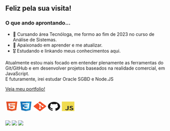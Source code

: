 ## Feliz pela sua visita!
### O que ando aprontando...

- 🔭 Cursando área Tecnóloga, me formo ao fim de 2023 no curso de Análise de Sistemas.
- 📖 Apaixonado em aprender e me atualizar.
- 🎖️ Estudando e linkando meus conhecimentos aqui.

Atualmente estou mais focado em entender plenamente as ferramentas do Git/GitHub e em desenvolver projetos baseados na realidade comercial, em JavaScript.<br>
E futuramente, irei estudar Oracle SGBD e Node.JS

<a href = "https://lohanjr.github.io/portfolio/" target="_blank">Veja meu portfolio!</a>

<div style="display: inline_block"><br>

  <img align="center" alt="HTML5" height="30" width="40" src="https://github.com/devicons/devicon/blob/master/icons/html5/html5-original.svg">
  
  <img align="center" alt="CSS3" height="30" width="40" src="https://github.com/devicons/devicon/blob/master/icons/css3/css3-original.svg">
  
  <img align="center" alt="Git" height="30" width="40" src="https://github.com/devicons/devicon/blob/master/icons/git/git-original.svg">
  
  <img align="center" alt="GitHub" height="30" width="40" src="https://github.com/devicons/devicon/blob/master/icons/github/github-original.svg">
  
  <img align="center" alt="JavaScript" height="30" width="40" src="https://github.com/devicons/devicon/blob/master/icons/javascript/javascript-original.svg">
  
</div>

##

<div>

  <a href = "https://instagram.com/lohanjr" target="_blank"><img src="https://img.shields.io/badge/Instagram-833AB4?style=for-the-badge&logo=instagram&logoColor=white" target="_blank"></a>
  <a href = "mailto:lohan.costa11@gmail.com"><img src="https://img.shields.io/badge/-Gmail-%23333?style=for-the-badge&logo=gmail&logoColor=white" target="_blank"></a>
  <a href = "https://www.linkedin.com/in/lohan-costa-de-carvalho" target="_blank"><img src="https://img.shields.io/badge/-LinkedIn-%230077B5?style=for-the-badge&logo=linkedin&logoColor=white" target="_blank"></a>

</div>
